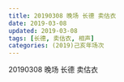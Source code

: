 ```yaml
---
title: 20190308 晚场 长德 卖估衣
date: 2019-03-08
updated: 2019-03-08
tags: [长德, 卖估衣, 相声]
categories: (2019)己亥年场次
---
```

20190308 晚场 长德 卖估衣



